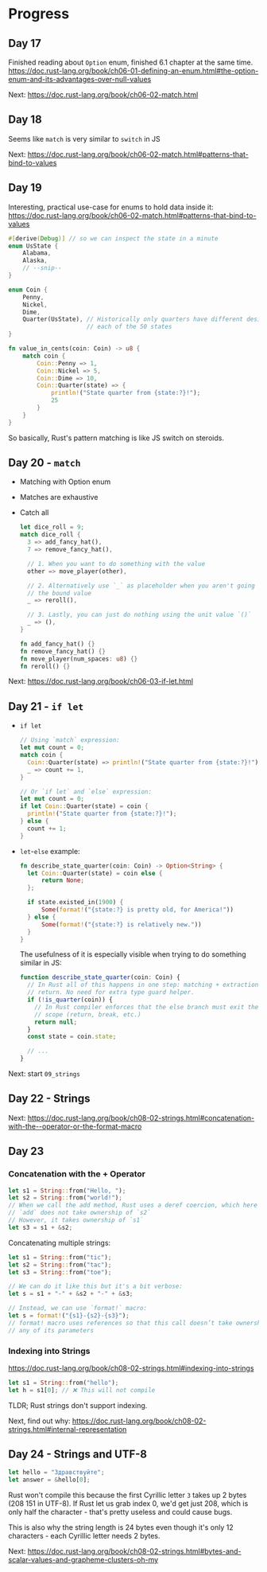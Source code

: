 # Progress

## Day 17

Finished reading about `Option` enum, finished 6.1 chapter at the same time.
https://doc.rust-lang.org/book/ch06-01-defining-an-enum.html#the-option-enum-and-its-advantages-over-null-values

Next: https://doc.rust-lang.org/book/ch06-02-match.html

## Day 18

Seems like `match` is very similar to `switch` in JS

Next: https://doc.rust-lang.org/book/ch06-02-match.html#patterns-that-bind-to-values

## Day 19

Interesting, practical use-case for enums to hold data inside it:
https://doc.rust-lang.org/book/ch06-02-match.html#patterns-that-bind-to-values

```rust
#[derive(Debug)] // so we can inspect the state in a minute
enum UsState {
    Alabama,
    Alaska,
    // --snip--
}

enum Coin {
    Penny,
    Nickel,
    Dime,
    Quarter(UsState), // Historically only quarters have different designs for
                      // each of the 50 states
}

fn value_in_cents(coin: Coin) -> u8 {
    match coin {
        Coin::Penny => 1,
        Coin::Nickel => 5,
        Coin::Dime => 10,
        Coin::Quarter(state) => {
            println!("State quarter from {state:?}!");
            25
        }
    }
}
```

So basically, Rust's pattern matching is like JS switch on steroids.

## Day 20 - `match`

- Matching with Option enum
- Matches are exhaustive
- Catch all

  ```rust
  let dice_roll = 9;
  match dice_roll {
    3 => add_fancy_hat(),
    7 => remove_fancy_hat(),

    // 1. When you want to do something with the value
    other => move_player(other),

    // 2. Alternatively use `_` as placeholder when you aren't going to use
    // the bound value
    _ => reroll(),

    // 3. Lastly, you can just do nothing using the unit value `()`
    _ => (),
  }

  fn add_fancy_hat() {}
  fn remove_fancy_hat() {}
  fn move_player(num_spaces: u8) {}
  fn reroll() {}
  ```

Next: https://doc.rust-lang.org/book/ch06-03-if-let.html

## Day 21 - `if let`

- `if let`

  ```rust
  // Using `match` expression:
  let mut count = 0;
  match coin {
    Coin::Quarter(state) => println!("State quarter from {state:?}!"),
    _ => count += 1,
  }

  // Or `if let` and `else` expression:
  let mut count = 0;
  if let Coin::Quarter(state) = coin {
    println!("State quarter from {state:?}!");
  } else {
    count += 1;
  }
  ```

- `let`-`else` example:

  ```rust
  fn describe_state_quarter(coin: Coin) -> Option<String> {
    let Coin::Quarter(state) = coin else {
        return None;
    };

    if state.existed_in(1900) {
        Some(format!("{state:?} is pretty old, for America!"))
    } else {
        Some(format!("{state:?} is relatively new."))
    }
  }
  ```

  The usefulness of it is especially visible when trying to do something similar in JS:

  ```js
  function describe_state_quarter(coin: Coin) {
    // In Rust all of this happens in one step: matching + extraction + early
    // return. No need for extra type guard helper.
    if (!is_quarter(coin)) {
      // In Rust compiler enforces that the else branch must exit the current
      // scope (return, break, etc.)
      return null;
    }
    const state = coin.state;

    // ...
  }
  ```

Next: start `09_strings`

## Day 22 - Strings

Next:
https://doc.rust-lang.org/book/ch08-02-strings.html#concatenation-with-the--operator-or-the-format-macro

## Day 23

### Concatenation with the + Operator

```rust
let s1 = String::from("Hello, ");
let s2 = String::from("world!");
// When we call the add method, Rust uses a deref coercion, which here turns &s2 into &s2[..]
// `add` does not take ownership of `s2`
// However, it takes ownership of `s1`
let s3 = s1 + &s2;
```

Concatenating multiple strings:

```rust
let s1 = String::from("tic");
let s2 = String::from("tac");
let s3 = String::from("toe");

// We can do it like this but it's a bit verbose:
let s = s1 + "-" + &s2 + "-" + &s3;

// Instead, we can use `format!` macro:
let s = format!("{s1}-{s2}-{s3}");
// format! macro uses references so that this call doesn’t take ownership of
// any of its parameters
```

### Indexing into Strings

https://doc.rust-lang.org/book/ch08-02-strings.html#indexing-into-strings

```rust
let s1 = String::from("hello");
let h = s1[0]; // ❌ This will not compile
```

TLDR; Rust strings don't support indexing.

Next, find out why: https://doc.rust-lang.org/book/ch08-02-strings.html#internal-representation

## Day 24 - Strings and UTF-8

```rust
let hello = "Здравствуйте";
let answer = &hello[0];
```

Rust won't compile this because the first Cyrillic letter `З` takes up 2 bytes (208 151 in UTF-8). If Rust let us grab index 0, we'd get just 208, which is only half the character - that's pretty useless and could cause bugs.

This is also why the string length is 24 bytes even though it's only 12 characters - each Cyrillic letter needs 2 bytes.

Next: https://doc.rust-lang.org/book/ch08-02-strings.html#bytes-and-scalar-values-and-grapheme-clusters-oh-my
